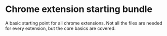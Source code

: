 Chrome extension starting bundle
================================

A basic starting point for all chrome extensions. Not all the files are needed for every extension, but the core basics are covered.
